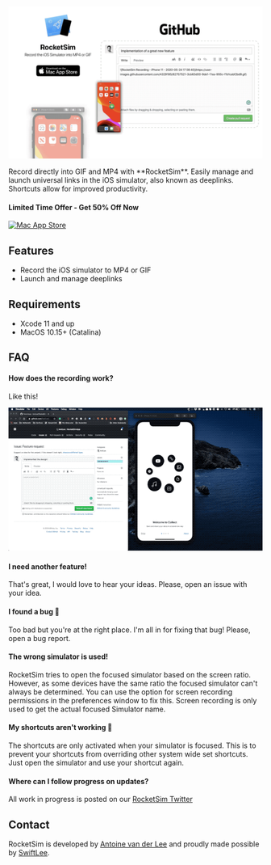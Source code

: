 <p align="center">
    <a href="https://apps.apple.com/nl/app/rocketsim-launch-deeplinks/id1504940162?l=en&mt=12">
      <img width="635px" src="Assets/promotional_banner.gif">
    </a>
</p>
Record directly into GIF and MP4 with **RocketSim**. Easily manage and launch universal links in the iOS simulator, also known as deeplinks. Shortcuts allow for improved productivity.

#### Limited Time Offer - Get 50% Off Now

[![Mac App Store](Assets/download_mac_app_store.svg)](https://apps.apple.com/nl/app/rocketsim-launch-deeplinks/id1504940162?l=en&mt=12)

## Features

- Record the iOS simulator to MP4 or GIF
- Launch and manage deeplinks
  

## Requirements

- Xcode 11 and up
- MacOS 10.15+ (Catalina)

## FAQ

#### How does the recording work?

Like this!

<p align="center">
    <a href="https://apps.apple.com/nl/app/rocketsim-launch-deeplinks/id1504940162?l=en&mt=12">
      <img width="635px" src="Assets/RocketSim_recording.gif">
    </a>
</p>

#### I need another feature!
That's great, I would love to hear your ideas. Please, open an issue with your idea.

#### I found a bug 🐛
Too bad but you're at the right place. I'm all in for fixing that bug! Please, open a bug report.

#### The wrong simulator is used!
RocketSim tries to open the focused simulator based on the screen ratio. However, as some devices have the same ratio the focused simulator can't always be determined. You can use the option for screen recording permissions in the preferences window to fix this. Screen recording is only used to get the actual focused Simulator name.

#### My shortcuts aren't working 🤔
The shortcuts are only activated when your simulator is focused. This is to prevent your shortcuts from overriding other system wide set shortcuts. Just open the simulator and use your shortcut again.

#### Where can I follow progress on updates?
All work in progress is posted on our [RocketSim Twitter](https://twitter.com/rocketsim_app)

## Contact
RocketSim is developed by [Antoine van der Lee](https://www.twitter.com/twannl) and proudly made possible by [SwiftLee](https://www.avanderlee.com).
